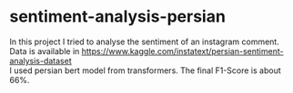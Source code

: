 # sentiment-analysis-persian
In this project I tried to analyse the sentiment of an instagram comment. \
Data is available in https://www.kaggle.com/instatext/persian-sentiment-analysis-dataset \
I used persian bert model from transformers. The final F1-Score is about 66%.
